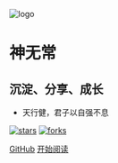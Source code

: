 ![logo](_media/logo.png)

# 神无常

## 沉淀、分享、成长

- 天行健，君子以自强不息
    
[![stars](https://badgen.net/github/stars/shenyiwu/shenyiwu.github.io?icon=github&color=4ab8a1)](https://github.com/shenyiwu/shenyiwu.github.io) [![forks](https://badgen.net/github/forks/shenyiwu/shenyiwu.github.io?icon=github&color=4ab8a1)](https://github.com/shenyiwu/shenyiwu.github.io) 

[GitHub](<https://github.com/shenyiwu/shenyiwu.github.io>)
[开始阅读](README.md)
